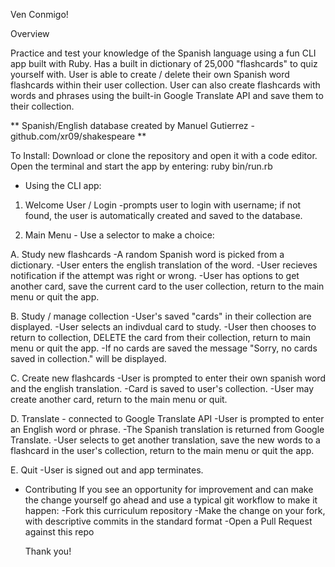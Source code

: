 Ven Conmigo!

Overview

Practice and test your knowledge of the Spanish language using a fun CLI app built with Ruby.
Has a built in dictionary of 25,000 "flashcards" to quiz yourself with.
User is able to create / delete their own Spanish word flashcards within their user collection. 
User can also create flashcards with words and phrases using the built-in Google Translate API and save them to their collection.

** Spanish/English database created by Manuel Gutierrez - github.com/xr09/shakespeare **

To Install:
Download or clone the repository and open it with a code editor. 
Open the terminal and start the app by entering: 
ruby bin/run.rb

* Using the CLI app:

1. Welcome User / Login
    -prompts user to login with username; if not found, the user is automatically created and saved to the database.

2. Main Menu - Use a selector to make a choice:

  A. Study new flashcards
       -A random Spanish word is picked from a dictionary.
       -User enters the english translation of the word.
       -User recieves notification if the attempt was right or wrong.
       -User has options to get another card, save the current card to the user collection, return to the main menu or quit the app.
          
  B. Study / manage collection
       -User's saved "cards" in their collection are displayed.
       -User selects an indivdual card to study.
       -User then chooses to return to collection, DELETE the card from their collection, return to main menu or quit the app.
       -If no cards are saved the message "Sorry, no cards saved in collection." will be displayed.

  C. Create new flashcards
       -User is prompted to enter their own spanish word and the english translation.
       -Card is saved to user's collection.
       -User may create another card, return to the main menu or quit.

  D. Translate - connected to Google Translate API
       -User is prompted to enter an English word or phrase.
       -The Spanish translation is returned from Google Translate.
       -User selects to get another translation, save the new words to a flashcard in the user's collection, return to the main menu or quit the app.

  E. Quit
       -User is signed out and app terminates.

* Contributing
  If you see an opportunity for improvement and can make the change yourself go ahead and use a typical git workflow to make it happen:
   -Fork this curriculum repository
   -Make the change on your fork, with descriptive commits in the standard format
   -Open a Pull Request against this repo

  Thank you!
